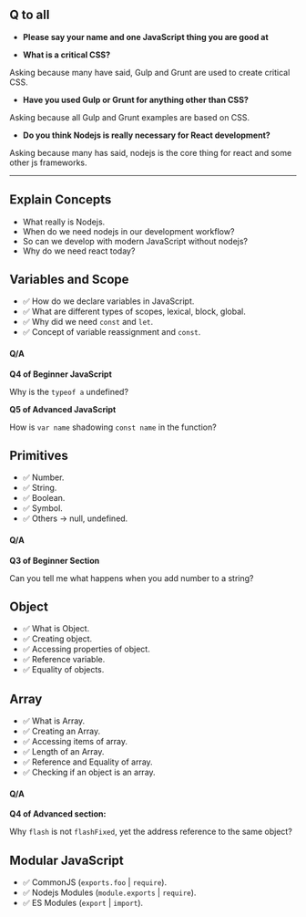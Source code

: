 ## Q to all

-   **Please say your name and one JavaScript thing you are good at**

-   **What is a critical CSS?**

Asking because many have said, Gulp and Grunt are used to create critical CSS.

-   **Have you used Gulp or Grunt for anything other than CSS?**

Asking because all Gulp and Grunt examples are based on CSS.

-   **Do you think Nodejs is really necessary for React development?**

Asking because many has said, nodejs is the core thing for react and some other js frameworks.

---

## Explain Concepts

-   What really is Nodejs.
-   When do we need nodejs in our development workflow?
-   So can we develop with modern JavaScript without nodejs?
-   Why do we need react today?

## Variables and Scope

-   ✅ How do we declare variables in JavaScript.
-   ✅ What are different types of scopes, lexical, block, global.
-   ✅ Why did we need `const` and `let`.
-   ✅ Concept of variable reassignment and `const`.

#### Q/A

**Q4 of Beginner JavaScript**

Why is the `typeof a` undefined?

**Q5 of Advanced JavaScript**

How is `var name` shadowing `const name` in the function?

## Primitives

-   ✅ Number.
-   ✅ String.
-   ✅ Boolean.
-   ✅ Symbol.
-   ✅ Others -> null, undefined.

#### Q/A

**Q3 of Beginner Section**

Can you tell me what happens when you add number to a string?

## Object

-   ✅ What is Object.
-   ✅ Creating object.
-   ✅ Accessing properties of object.
-   ✅ Reference variable.
-   ✅ Equality of objects.

## Array

-   ✅ What is Array.
-   ✅ Creating an Array.
-   ✅ Accessing items of array.
-   ✅ Length of an Array.
-   ✅ Reference and Equality of array.
-   ✅ Checking if an object is an array.

#### Q/A

**Q4 of Advanced section:**

Why `flash` is not `flashFixed`, yet the address reference to the same object?

## Modular JavaScript

-   ✅ CommonJS (`exports.foo` | `require`).
-   ✅ Nodejs Modules (`module.exports` | `require`).
-   ✅ ES Modules (`export` | `import`).

